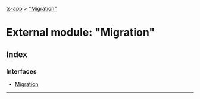 [ts-app](../README.md) > ["Migration"](../modules/_migration_.md)

# External module: "Migration"

## Index

### Interfaces

* [Migration](../interfaces/_migration_.migration.md)

---

